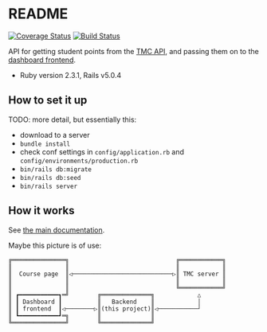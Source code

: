 # README

[![Coverage Status](https://coveralls.io/repos/github/opiskelija-dashboard/dashboard-api/badge.svg?branch=master)](https://coveralls.io/github/opiskelija-dashboard/dashboard-api?branch=master)
[![Build Status](https://travis-ci.org/opiskelija-dashboard/dashboard-api.svg?branch=master)](https://travis-ci.org/opiskelija-dashboard/dashboard-api)

API for getting student points from the [TMC API](https://github.com/testmycode/tmc-server/), and passing them on to the [dashboard frontend](https://github.com/opiskelija-dashboard/dashboard).
* Ruby version 2.3.1, Rails v5.0.4

## How to set it up

TODO: more detail, but essentially this:

 * download to a server
 * `bundle install`
 * check conf settings in `config/application.rb` and `config/environments/production.rb`
 * `bin/rails db:migrate`
 * `bin/rails db:seed`
 * `bin/rails server`

## How it works

See [the main documentation](docs/documentation.md).

Maybe this picture is of use:

    ╔═══════════════╗                              ╔════════════╗
    ║               ║                              ║            ║
    ║  Course page  ║◁────────────────────────────▷║ TMC server ║
    ║               ║                              ║            ║
    ║               ║                              ╚════════════╝
    ║ ┏━━━━━━━━━━━┓═╝        ╔══════════════╗            △
    ║ ┃ Dashboard ┃          ║   Backend    ║            │
    ║ ┃ frontend  ┃◁────────▷║(this project)║◁───────────┘
    ║ ┗━━━━━━━━━━━┛═╗        ║              ║
    ╚═══════════════╝        ╚══════════════╝
